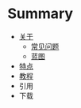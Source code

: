 # Summary

* [关于](README.md)
  * [常见问题](faq.md)
  * [蓝图](lan-tu.md)
* [特点](te-dian.md)
* [教程](jiao-cheng.md)
* 引用
* 下载

